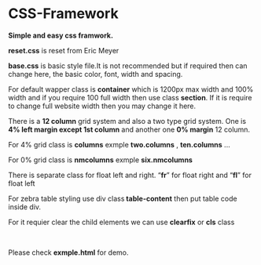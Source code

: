 # CSS-Framework
<p><strong>Simple and easy css framwork.</strong></p>

<p><b>reset.css</b> is reset from Eric Meyer</p>
<p><b>base.css</b> is basic style file.It is not recommended but if required then can change here, the basic color, font, width and spacing.</p>
<p>For default wapper class is <strong>container</strong> which is 1200px max width and 100% width and if you require 100 full width then use class <strong>section</strong>. If it is require to change full website width then you may change it here.</p>
<p>There is a <strong>12 column</strong> grid system and also a two type grid system. One is<strong> 4% left margin except 1st column</strong> and another one <strong>0% margin</strong> 12 column.</p>
<p>For 4% grid class is <strong>columns</strong> exmple <strong>two.columns</strong> , <strong>ten.columns</strong> ...</p>
<p>For 0% grid class is <strong>nmcolumns</strong> exmple <strong>six.nmcolumns</strong></p>
<p>There is separate class for float left and right. “<strong>fr</strong>” for float right and “<strong>fl</strong>” for float left</p>
<p>For zebra table styling use div class<strong> table-content</strong> then put table code inside div.</p>
<p>For it requier clear the child elements we can use <strong>clearfix</strong> or <strong>cls</strong> class</p>
<p>&nbsp;</p>
<p>Please check <strong>exmple.html</strong> for demo.</p>
